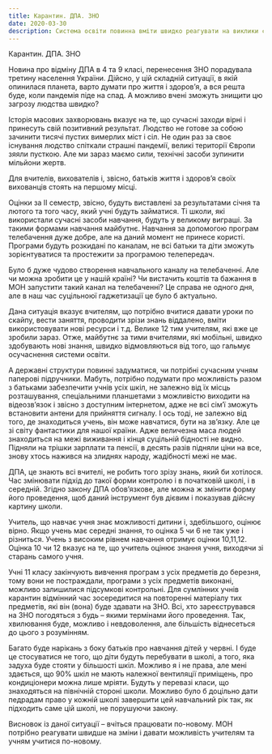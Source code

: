 ```yaml
---
title: Карантин. ДПА. ЗНО
date: 2020-03-30
description: Система освіти повинна вміти швидко реагувати на виклики сьогодення. Майбутнє за новими технологіями. Це всі розуміють. Наша загальна освіта, не елітна, не для дітей заможних, змінюється повільно, вістає, не може реагувати на виклики, які кожного дня з'являються у людства
---
```


Карантин. ДПА. ЗНО

Новина про відміну ДПА в 4 та 9 класі, перенесення ЗНО порадувала третину населення України. Дійсно, у цій складній ситуації, в якій опинилася планета, варто думати про життя і здоров’я, а вся решта буде, коли пандемія піде на спад.
А можливо вчені зможуть знищити цю загрозу людства швидко?
 
Історія масових захворювань вказує на те, що сучасні заходи вірні і принесуть свій позитивний результат. Людство не готове за собою зачинити тисячі пустих вимерлих міст і сіл. Не один раз за своє існування людство спіткали страшні пандемії, великі території Європи зяяли пусткою. Але ми зараз маємо сили, технічні засоби зупинити мільйони жертв.

Для вчителів, вихователів і, звісно, батьків життя і здоров’я своїх вихованців стоять на першому місці.
 
Оцінки за ІІ семестр, звісно, будуть виставлені за результатами січня та лютого та того часу, який учні будуть займатися. Ті школи, які використали сучасні засоби навчання, будуть у великому виграші. За такими формами навчання майбутнє.
Навчання за допомогою програм телебачення дуже добре, але на даний момент не принесе користі. Програми будуть розкидані по каналам, не всі батьки та діти зможуть зорієнтуватися та простежити за програмою телепередач.

Було б дуже чудово створення навчального каналу на телебаченні. Але чи можна зробити це у нашій країні? Чи вистачить коштів та бажання в МОН запустити такий канал на телебаченні? Це справа не одного дня, але в наш час суцільноюї гаджетизації це було б актуально.

Дана ситуація вказує вчителям, що потрібно вчитися давати уроки по скайпу, вести заняття, проводити зрізи знань віддалено, вміти використовувати нові ресурси і т.д. Велике 12 тим учителям, які вже це зробили зараз. Отже, майбутнє за тими вчителями, які мобільні, швидко здобувають нові знання, швидко відмовляються від того, що гальмує осучаснення системи освіти.
 
А державні структури повинні задуматися, чи потрібні сучасним учням паперові підручники. Мабуть, потрібно подумати про можливість разом з батьками забезпечити учнів усіх шкіл, не залежно від їх місць розташування, спеціальними планшетами з можливістю виходити на відеозв’язок і звісно з доступним інтернетом, адже не всі сім’ї зможуть встановити антени для прийняття сигналу. І ось тоді, не залежно від того, де знаходиться учень, він може навчатися, бути на зв’язку. Але це зі світу фантастики для нашої країни. Адже величезна маса людей знаходиться на межі виживання і кінця суцільній бідності не видно. Підняли на трішки зарплати та пенсії, в десять разів підняли ціни на все, знову хтось нажився на злиднях народу, жадібності межі не має.

ДПА, це знають всі вчителі, не робить того зрізу знань, який би хотілося. Час змінювати підхід до такої форми контролю і в початковій школі, і в середній. Згідно закону ДПА обов’язкове, але можна ж змінити форму його проведення, щоб даний інструмент був дієвим і показував дійсну картину школи.

Учитель, що навчає учня знає можливості дитини і, здебільшого, оцінює вірно. Якщо учень має середні знання, то оцінка 5 чи 6 не так  уже і різниться. Учень з високим рівнем навчання отримує оцінки 10,11,12.  Оцінка 10 чи 12 вказує на те, що учитель оцінює знання учня, виходячи зі старань самого учня.
 
Учні 11 класу закінчують вивчення програм з усіх предметів до березня, тому вони не постраждали, програми з усіх предметів виконані, можливо залишилися підсумкові контрольні. Для сумлінних учнів карантин відмінний час зосередитися на повторенні матеріалу тих предметів, які він (вона) буде здавати на ЗНО. Всі, хто зареєструвався на ЗНО погодяться з будь – якими термінами його проведення. Так, хвилювання буде, можливо і невдоволення, але більшість віднесеться до цього з розумінням.

Багато буде нарікань з боку батьків про навчання дітей у червні. І буде це стосуватися не того, що діти будуть перебувати в школі, а того, яка задуха буде стояти у більшості шкіл. Можливо я і не права, але мені здається, що 90% шкіл не мають належної вентиляції приміщень, про кондиціонери можна лише мріяти. Будуть у перевазі класи, що знаходяться на північній стороні школи. Можливо було б доцільно дати педрадам право у кожній школі завершити цей навчальний рік так, як підходить саме цій школі, не порушуючи закону.

Висновок із даної ситуації – вчіться працювати по-новому. МОН потрібно реагувати швидше на зміни і давати можливість учителям та учням учитися по-новому. 
